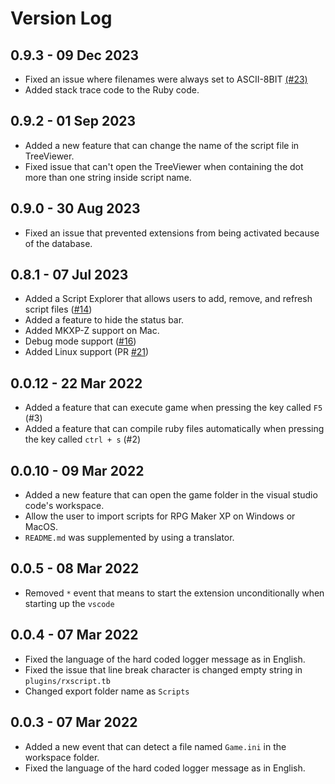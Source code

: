 # Version Log

## 0.9.3 - 09 Dec 2023

-   Fixed an issue where filenames were always set to ASCII-8BIT [(#23)](https://github.com/biud436/vscode-rgss-script-compiler/issues/23)
-   Added stack trace code to the Ruby code.

## 0.9.2 - 01 Sep 2023

-   Added a new feature that can change the name of the script file in TreeViewer.
-   Fixed issue that can't open the TreeViewer when containing the dot more than one string inside script name.

## 0.9.0 - 30 Aug 2023

-   Fixed an issue that prevented extensions from being activated because of the database.

## 0.8.1 - 07 Jul 2023

-   Added a Script Explorer that allows users to add, remove, and refresh script files ([#14](https://github.com/biud436/vscode-rgss-script-compiler/issues/14))
-   Added a feature to hide the status bar.
-   Added MKXP-Z support on Mac.
-   Debug mode support ([#16](https://github.com/biud436/vscode-rgss-script-compiler/issues/16))
-   Added Linux support (PR [#21](https://github.com/biud436/vscode-rgss-script-compiler/pull/21))

## 0.0.12 - 22 Mar 2022

-   Added a feature that can execute game when pressing the key called `F5` (#3)
-   Added a feature that can compile ruby files automatically when pressing the key called `ctrl + s` (#2)

## 0.0.10 - 09 Mar 2022

-   Added a new feature that can open the game folder in the visual studio code's workspace.
-   Allow the user to import scripts for RPG Maker XP on Windows or MacOS.
-   `README.md` was supplemented by using a translator.

## 0.0.5 - 08 Mar 2022

-   Removed `*` event that means to start the extension unconditionally when starting up the `vscode`

## 0.0.4 - 07 Mar 2022

-   Fixed the language of the hard coded logger message as in English.
-   Fixed the issue that line break character is changed empty string in `plugins/rxscript.tb`
-   Changed export folder name as `Scripts`

## 0.0.3 - 07 Mar 2022

-   Added a new event that can detect a file named `Game.ini` in the workspace folder.
-   Fixed the language of the hard coded logger message as in English.
